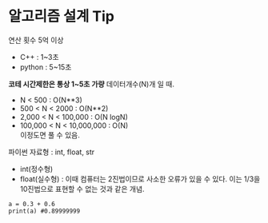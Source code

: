 # 알고리즘 설계 Tip
연산 횟수 5억 이상
- C++ : 1~3초
- python : 5~15초

**코테 시간제한은 통상 1~5초 가량**
데이터개수(N)개 일 때.
- N < 500 : O(N**3)
- 500 < N < 2000 : O(N**2)
- 2,000 < N < 100,000 : O(N logN)
- 100,000 < N < 10,000,000 : O(N)  
이정도면 풀 수 있음.

파이썬 자료형 : int, float, str
- int(정수형)
- float(실수형) : 이때 컴퓨터는 2진법이므로 사소한 오류가 있을 수 있다. 이는 1/3을 10진법으로 표현할 수 없는 것과 같은 개념.
~~~
a = 0.3 + 0.6
print(a) #0.89999999 
~~~
